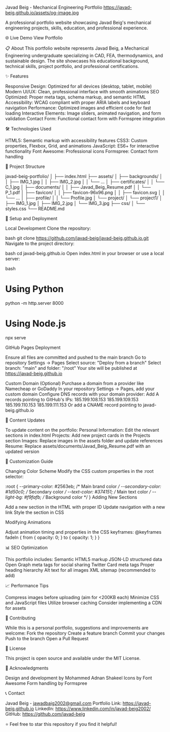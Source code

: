 Javad Beig - Mechanical Engineering Portfolio
https://javad-beig.github.io/assets/og-image.jpg

A professional portfolio website showcasing Javad Beig's mechanical engineering projects, skills, education, and professional experience.

🌐 Live Demo
View Portfolio

📋 About
This portfolio website represents Javad Beig, a Mechanical Engineering undergraduate specializing in CAD, FEA, thermodynamics, and sustainable design. The site showcases his educational background, technical skills, project portfolio, and professional certifications.

✨ Features

Responsive Design: Optimized for all devices (desktop, tablet, mobile)
Modern UI/UX: Clean, professional interface with smooth animations
SEO Optimized: Proper meta tags, schema markup, and semantic HTML
Accessibility: WCAG compliant with proper ARIA labels and keyboard navigation
Performance: Optimized images and efficient code for fast loading
Interactive Elements: Image sliders, animated navigation, and form validation
Contact Form: Functional contact form with Formspree integration

🛠️ Technologies Used

HTML5: Semantic markup with accessibility features
CSS3: Custom properties, Flexbox, Grid, and animations
JavaScript: ES6+ for interactive functionality
Font Awesome: Professional icons
Formspree: Contact form handling

📁 Project Structure

javad-beig-portfolio/
│
├── index.html
├── assets/
│   ├── backgrounds/
│   │   ├── IMG_1.jpg
│   │   ├── IMG_2.jpg
│   │   └── ...
│   ├── certificates/
│   │   └── C_1.jpg
│   ├── documents/
│   │   ├── Javad_Beig_Resume.pdf
│   │   └── P_1.pdf
│   ├── favicon/
│   │   ├── favicon-96x96.png
│   │   ├── favicon.svg
│   │   └── ...
│   ├── profile/
│   │   └── Profile.jpg
│   └── project/
│       └── project1/
│           ├── IMG_1.jpg
│           ├── IMG_2.jpg
│           └── IMG_3.jpg
├── css/
│   └── styles.css
└── README.md

🚀 Setup and Deployment

Local Development
Clone the repository:

bash
git clone https://github.com/javad-beig/javad-beig.github.io.git
Navigate to the project directory:

bash
cd javad-beig.github.io
Open index.html in your browser or use a local server:

bash
# Using Python
python -m http.server 8000

# Using Node.js
npx serve

GitHub Pages Deployment

Ensure all files are committed and pushed to the main branch
Go to repository Settings → Pages
Select source: "Deploy from a branch"
Select branch: "main" and folder: "/root"
Your site will be published at https://javad-beig.github.io

Custom Domain (Optional)
Purchase a domain from a provider like Namecheap or GoDaddy
In your repository Settings → Pages, add your custom domain
Configure DNS records with your domain provider:
Add A records pointing to GitHub's IPs:
185.199.108.153
185.199.109.153
185.199.110.153
185.199.111.153
Or add a CNAME record pointing to javad-beig.github.io

📝 Content Updates

To update content on the portfolio:
Personal Information: Edit the relevant sections in index.html
Projects: Add new project cards in the Projects section
Images: Replace images in the assets folder and update references
Resume: Replace assets/documents/Javad_Beig_Resume.pdf with an updated version

🔧 Customization Guide

Changing Color Scheme
Modify the CSS custom properties in the :root selector:

:root {
  --primary-color: #2563eb;    /* Main brand color */
  --secondary-color: #1d50c0;  /* Secondary color */
  --text-color: #374151;       /* Main text color */
  --light-bg: #f9fafb;         /* Background color */
}
Adding New Sections

Add a new section in the HTML with proper ID
Update navigation with a new link
Style the section in CSS

Modifying Animations

Adjust animation timing and properties in the CSS keyframes:
@keyframes fadeIn {
  from { opacity: 0; }
  to { opacity: 1; }
}

📊 SEO Optimization

This portfolio includes:
Semantic HTML5 markup
JSON-LD structured data
Open Graph meta tags for social sharing
Twitter Card meta tags
Proper heading hierarchy
Alt text for all images
XML sitemap (recommended to add)

📈 Performance Tips

Compress images before uploading (aim for <200KB each)
Minimize CSS and JavaScript files
Utilize browser caching
Consider implementing a CDN for assets

🤝 Contributing

While this is a personal portfolio, suggestions and improvements are welcome:
Fork the repository
Create a feature branch
Commit your changes
Push to the branch
Open a Pull Request

📄 License

This project is open source and available under the MIT License.

🙏 Acknowledgments

Design and development by Mohammed Adnan Shakeel
Icons by Font Awesome
Form handling by Formspree

📞 Contact

Javad Beig - jawadbaig2002@gmail.com
Portfolio Link: https://javad-beig.github.io
LinkedIn: https://www.linkedin.com/in/javad-beig2002/
GitHub: https://github.com/javad-beig

⭐️ Feel free to star this repository if you find it helpful!
